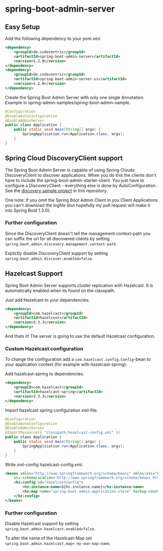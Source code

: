 spring-boot-admin-server
================================

## Easy Setup
Add the following dependency to your pom.xml.

```xml
<dependency>
	<groupId>de.codecentric</groupId>
	<artifactId>spring-boot-admin-server</artifactId>
	<version>1.2.0</version>
</dependency>
<dependency>
	<groupId>de.codecentric</groupId>
	<artifactId>spring-boot-admin-server-ui</artifactId>
	<version>1.2.0</version>
</dependency>
```

Create the Spring Boot Admin Server with only one single Annotation.
Example in spring-admin-samples/spring-boot-admin-sample.
```java
@Configuration
@EnableAutoConfiguration
@EnableAdminServer
public class Application {
	public static void main(String[] args) {
		SpringApplication.run(Application.class, args);
	}
}
```

## Spring Cloud DiscoveryClient support
The Spring Boot Admin Server is capable of using  Spring Clouds DiscoveryClient to discover applications. When you do this the clients don't have to include the spring-boot-admin-starter-client. You just have to configure a DiscoveryClient - everything else is done by AutoConfiguration.
See the [discovery sample project](https://github.com/codecentric/spring-boot-admin/tree/master/spring-boot-admin-samples/spring-boot-admin-sample-discovery) in this repository.

One note: If you omit the Spring Boot Admin Client in you Client Applications you can't download the logfile (but hopefully my pull request will make it into Spring Boot 1.3.0);

### Further configuration
Since the DiscoveryClient doesn't tell the management.context-path you can suffix the url for all discovered clients by setting ``spring.boot.admin.discovery.management.context-path``.

Explictly disable DiscoveryClient support by setting ``spring.boot.admin.discover.enabled=false``.

## Hazelcast Support
Spring Boot Admin Server supports cluster replication with Hazelcast.
It is automatically enabled when its found on the classpath.

Just add Hazelcast to your dependencies:
```xml
<dependency>
	<groupId>com.hazelcast</groupId>
	<artifactId>hazelcast</artifactId>
	<version>3.3.3</version>
</dependency>
```

And thats it! The server is going to use the default Hazelcast configuration.

### Custom Hazelcast configuration
To change the configuration add a ``com.hazelcast.config.Config``-bean to your application context (for example with hazelcast-spring):

Add hazelcast-spring to dependencies:
```xml
<dependency>
	<groupId>com.hazelcast</groupId>
	<artifactId>hazelcast-spring</artifactId>
	<version>3.3.3</version>
</dependency>
```

Import hazelcast spring configuration xml-file:
```java
@Configuration
@EnableAutoConfiguration
@EnableAdminServer
@ImportResource({ "classpath:hazelcast-config.xml" })
public class Application {
	public static void main(String[] args) {
		SpringApplication.run(Application.class, args);
	}
}
```

Write xml-config hazelcast-config.xml:
```xml
<beans xmlns="http://www.springframework.org/schema/beans" xmlns:xsi="http://www.w3.org/2001/XMLSchema-instance" xmlns:hz="http://www.hazelcast.com/schema/spring" 
	xsi:schemaLocation="http://www.springframework.org/schema/beans http://www.springframework.org/schema/beans/spring-beans-4.0.xsd http://www.hazelcast.com/schema/spring http://www.hazelcast.com/schema/spring/hazelcast-spring-3.3.xsd">
	<hz:config id="hazelcastConfig">
		<hz:instance-name>${hz.instance.name}</hz:instance-name>
		<hz:map name="spring-boot-admin-application-store" backup-count="1" eviction-policy="NONE" />
	</hz:config>
</beans>
```

### Further configuration
Disable Hazelcast support by setting ``spring.boot.admin.hazelcast.enabled=false``.

To alter the name of the Hazelcast-Map set ``spring.boot.admin.hazelcast.map= my-own-map-name``.
